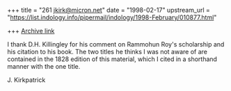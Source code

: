 +++
title = "261 jkirk@micron.net"
date = "1998-02-17"
upstream_url = "https://list.indology.info/pipermail/indology/1998-February/010877.html"

+++
[Archive link](https://list.indology.info/pipermail/indology/1998-February/010877.html)

I thank D.H. Killingley for his comment on Rammohun Roy's scholarship
and his citation to his book.  The two titles he thinks I was not aware
of are contained in the 1828 edition of this material, which I cited in
a shorthand manner with the one title.

J. Kirkpatrick



